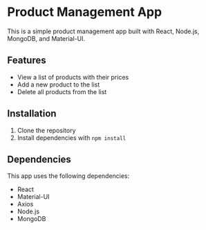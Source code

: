 # Product Management App

This is a simple product management app built with React, Node.js, MongoDB, and Material-UI.

## Features

- View a list of products with their prices
- Add a new product to the list
- Delete all products from the list

## Installation

1. Clone the repository
2. Install dependencies with `npm install`

## Dependencies

This app uses the following dependencies:

- React
- Material-UI
- Axios
- Node.js
- MongoDB
